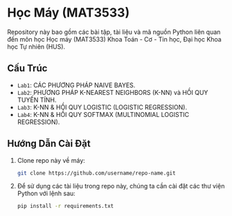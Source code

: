 # Học Máy (MAT3533)

Repository này bao gồm các bài tập, tài liệu và mã nguồn Python liên quan đến môn học Học máy (MAT3533) Khoa Toán - Cơ - Tin học, Đại học Khoa học Tự nhiên (HUS).

## Cấu Trúc 

- `Lab1`: CÁC PHƯƠNG PHÁP NAIVE BAYES.
- `Lab2`: PHƯƠNG PHÁP K-NEAREST NEIGHBORS (K-NN) và HỒI QUY TUYẾN TÍNH.
- `Lab3`: K-NN & HỒI QUY LOGISTIC (LOGISTIC REGRESSION).
- `Lab4`: K-NN & HỒI QUY SOFTMAX (MULTINOMIAL LOGISTIC REGRESSION).

## Hướng Dẫn Cài Đặt

1. Clone repo này về máy:

   ```bash
   git clone https://github.com/username/repo-name.git

2. Để sử dụng các tài liệu trong repo này, chúng ta cần cài đặt các thư viện Python với lệnh sau:

    ```bash
    pip install -r requirements.txt
